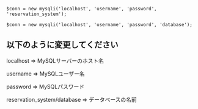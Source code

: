 ```php:index.php
$conn = new mysqli('localhost', 'username', 'password', 'reservation_system');
```
```php:delete.php
$conn = new mysqli('localhost', 'username', 'password', 'database');
```
## 以下のように変更してください
localhost => MySQLサーバーのホスト名

username => MySQLユーザー名

password => MySQLパスワード

reservation_system/database => データベースの名前
